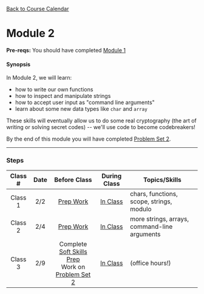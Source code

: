 [Back to Course Calendar](../../..)
# Module 2

**Pre-reqs:** You should have completed [Module 1](../module1)

#### Synopsis 

In Module 2, we will learn:
* how to write our own functions
* how to inspect and manipulate strings
* how to accept user input as "command line arguments"
* learn about some new data types like `char` and `array`

These skills will eventually allow us to do some real cryptography (the art of writing or solving secret codes) -- we'll use code to become codebreakers!

By the end of this module you will have completed [Problem Set 2](./materials/problem-set).

*** 

### Steps

Class # | Date | Before Class | During Class | Topics/Skills
:--------:|:---:|:------------:|:------------:|-----------------------|
Class 1 | 2/2 | [Prep Work](./materials/class1-prep) | [In Class](./materials/class1) | chars, functions, scope, strings, modulo|
Class 2 | 2/4 | [Prep Work](./materials/class2-prep) | [In Class](./materials/class2) | more strings, arrays, command-line arguments |
Class 3 | 2/9 | Complete [Soft Skills Prep](./materials/soft-skills)<br>Work on [Problem Set 2](./materials/problem-set) | [In Class](./materials/class3) | (office hours!)|


  
